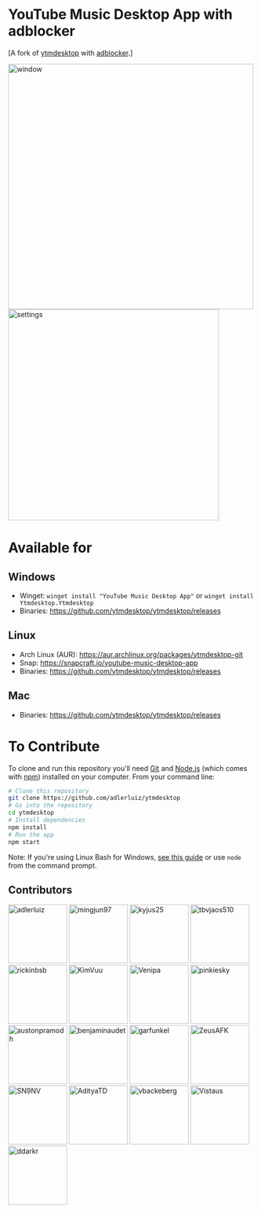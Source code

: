 # YouTube Music Desktop App with adblocker

[A fork of [ytmdesktop](https://github.com/ytmdesktop/ytmdesktop) with [adblocker](https://github.com/cliqz-oss/adblocker).]

<img alt="window" src="https://ytmdesktop.app/img/product/main_3.png" width="500px">
<img alt="settings" src="https://ytmdesktop.app/img/product/settings.png" width="430px">

# Available for

## Windows

- Winget: ```winget install "YouTube Music Desktop App"``` or ```winget install Ytmdesktop.Ytmdesktop```
- Binaries: https://github.com/ytmdesktop/ytmdesktop/releases

## Linux

- Arch Linux (AUR): https://aur.archlinux.org/packages/ytmdesktop-git
- Snap: https://snapcraft.io/youtube-music-desktop-app
- Binaries: https://github.com/ytmdesktop/ytmdesktop/releases

## Mac

- Binaries: https://github.com/ytmdesktop/ytmdesktop/releases

# To Contribute

To clone and run this repository you'll need [Git](https://git-scm.com) and [Node.js](https://nodejs.org/en/download/) (which comes with [npm](http://npmjs.com)) installed on your computer. From your command line:

```bash
# Clone this repository
git clone https://github.com/adlerluiz/ytmdesktop
# Go into the repository
cd ytmdesktop
# Install dependencies
npm install
# Run the app
npm start
```

Note: If you're using Linux Bash for Windows, [see this guide](https://www.howtogeek.com/261575/how-to-run-graphical-linux-desktop-applications-from-windows-10s-bash-shell/) or use `node` from the command prompt.

## Contributors

[<img alt="adlerluiz" src="https://github.com/adlerluiz.png?size=120" width="120px">](https://github.com/adlerluiz)
[<img alt="mingjun97" src="https://github.com/mingjun97.png?size=120" width="120px">](https://github.com/mingjun97)
[<img alt="kyjus25" src="https://github.com/kyjus25.png?size=120" width="120px">](https://github.com/kyjus25)
[<img alt="tbvjaos510" src="https://github.com/tbvjaos510.png?size=120" width="120px">](https://github.com/tbvjaos510)
[<img alt="rickinbsb" src="https://github.com/rickinbsb.png?size=120" width="120px">](https://github.com/rickinbsb)
[<img alt="KimVuu" src="https://github.com/KimVuu.png?size=120" width="120px">](https://github.com/KimVuu)
[<img alt="Venipa" src="https://github.com/Venipa.png?size=120" width="120px">](https://github.com/Venipa)
[<img alt="pinkiesky" src="https://github.com/pinkiesky.png?size=120" width="120px">](https://github.com/pinkiesky)
[<img alt="austonpramodh" src="https://github.com/austonpramodh.png?size=120" width="120px">](https://github.com/austonpramodh)
[<img alt="benjaminaudet" src="https://github.com/benjaminaudet.png?size=120" width="120px">](https://github.com/benjaminaudet)
[<img alt="garfunkel" src="https://github.com/garfunkel.png?size=120" width="120px">](https://github.com/garfunkel)
[<img alt="ZeusAFK" src="https://github.com/ZeusAFK.png?size=120" width="120px">](https://github.com/ZeusAFK)
[<img alt="SN9NV" src="https://github.com/SN9NV.png?size=120" width="120px">](https://github.com/SN9NV)
[<img alt="AdityaTD" src="https://github.com/AdityaTD.png?size=120" width="120px">](https://github.com/AdityaTD)
[<img alt="vbackeberg" src="https://github.com/vbackeberg.png?size=120" width="120px">](https://github.com/vbackeberg)
[<img alt="Vistaus" src="https://github.com/Vistaus.png?size=120" width="120px">](https://github.com/vistaus)
[<img alt="ddarkr" src="https://github.com/ddarkr.png?size=120" width="120px">](https://github.com/ddarkr)
